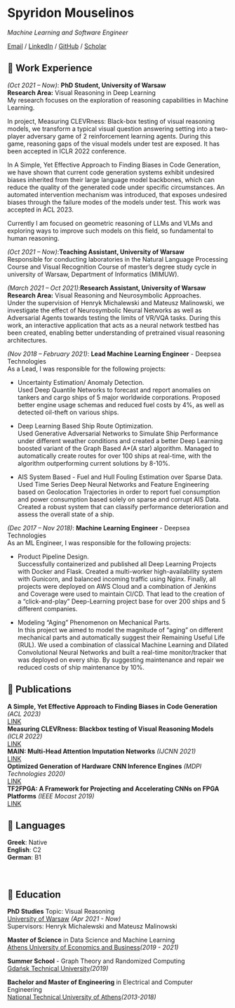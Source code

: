 # Spyridon Mouselinos

_Machine Learning and Software Engineer_

[Email](mailto:mouselinos.spur.kw@gmail.com) / [LinkedIn](https://www.linkedin.com/in/spyridon-mouselinos/) / [GitHub](https://github.com/SpyrosMouselinos) / [Scholar](https://scholar.google.com/citations?user=D6TDBuUAAAAJ&hl=en)


## 💼 Work Experience
_(Oct  2021 – Now)_: **PhD Student, University of Warsaw**<br>
**Research Area:** Visual Reasoning in Deep Learning<br>
My research focuses on the exploration of reasoning capabilities in Machine Learning.<br>
<p>In project, Measuring CLEVRness: Black-box testing of visual reasoning models, we transform a 
typical visual question answering setting into a two-player adversary game of 2 reinforcement learning 
agents. During this game, reasoning gaps of the visual models under test are exposed.
It has been accepted in ICLR 2022 conference.<br>
<p>In A Simple, Yet Effective Approach to Finding Biases in Code Generation, we 
have shown that current code generation systems exhibit undesired biases inherited 
from their large language model backbones, which can reduce the quality of the generated 
code under specific circumstances. An automated intervention mechanism was introduced,
that exposes undesired biases through the failure modes of the models under test.
This work was accepted in ACL 2023.<br>
<p>Currently I am focused on geometric reasoning of LLMs and VLMs and 
exploring ways to improve such models on this field, so fundamental to human reasoning.
<br>

_(Oct  2021 – Now)_:**Teaching Assistant, University of Warsaw**<br>
Responsible for conducting laboratories in the Natural Language Processing 
Course and Visual Recognition Course of master’s degree study cycle in university of Warsaw,
Department of Informatics (MIMUW).
<br>

_(March 2021 – Oct 2021)_:**Research Assistant, University of Warsaw**<br>
**Research Area:** Visual Reasoning and Neurosymbolic Approaches. <br>
Under the supervision of Henryk Michalewski and Mateusz Malinowski,
we investigate the effect of Neurosymbolic Neural Networks as well as 
Adversarial Agents towards testing the limits of VR/VQA tasks.
During this work, an interactive application that acts as a neural 
network testbed has been created, enabling better understanding of
pretrained visual reasoning architectures.
<br>

_(Nov 2018 – February 2021)_: **Lead Machine Learning Engineer** - Deepsea Technologies<br>
As a Lead, I was responsible for the following projects:<br>
-	Uncertainty Estimation/ Anomaly Detection.<br>
Used Deep Quantile Networks to forecast and report anomalies on tankers and cargo ships of 5 major 
worldwide corporations. Proposed better engine usage schemas and reduced fuel costs by 4%, as well as
detected oil-theft on various ships.<br>

-   Deep Learning Based Ship Route Optimization.<br>
Used Generative Adversarial Networks to Simulate Ship Performance 
under different weather conditions and created a better Deep Learning
boosted variant of the Graph Based A*(A star) algorithm. Managed to 
automatically create routes for over 100 ships at real-time, with the algorithm 
outperforming current solutions by 8-10%.<br>

-	AIS System Based - Fuel and Hull Fouling Estimation over Sparse Data.
Used Time Series Deep Neural Networks and Feature Engineering based on Geolocation
Trajectories in order to report fuel consumption and power consumption based solely 
on sparse and corrupt AIS Data. Created a robust system that can classify performance 
deterioration and assess the overall state of a ship.<br>

_(Dec 2017 – Nov 2018)_: **Machine Learning Engineer** - Deepsea Technologies<br>
As an ML Engineer, I was responsible for the following projects:<br>
-	Product Pipeline Design.<br>
Successfully containerized and published all Deep Learning Projects with Docker and Flask. 
Created a multi-worker high-availability system with Gunicorn, and balanced incoming traffic using Nginx.
Finally, all projects were deployed on AWS Cloud and a combination of Jenkins and Coverage were used 
to maintain CI/CD. That lead to the creation of a “click-and-play” Deep-Learning  project base for over 200 
ships and 5 different companies.<br>

-	Modeling “Aging” Phenomenon on Mechanical Parts.<br>
In this project we aimed to model the magnitude of  “aging” on different mechanical parts 
and automatically suggest their Remaining Useful Life (RUL).
We used a combination of classical Machine Learning and Dilated Convolutional Neural Networks 
and built a real-time monitor/tracker that was deployed on every ship. By suggesting maintenance 
and repair we reduced costs of ship maintenance by 10%.<br>

## 📜 Publications
**A Simple, Yet Effective Approach to Finding Biases in Code Generation** _(ACL 2023)_<br>
[LINK](https://arxiv.org/abs/2211.00609)<br>
**Measuring CLEVRness: Blackbox testing of Visual Reasoning Models** _(ICLR 2022)_<br>
[LINK](https://arxiv.org/abs/2202.12162)<br>
**MAIN: Multi-Head Attention Imputation Networks** _(IJCNN 2021)_<br>
[LINK](https://arxiv.org/pdf/2102.05428.pdf)<br>
**Optimized Generation of Hardware CNN Inference Engines** _(MDPI Technologies 2020)_<br>
[LINK](https://www.mdpi.com/2227-7080/8/1/6)<br>
**TF2FPGA: A Framework for Projecting and Accelerating CNNs on FPGA Platforms** _(IEEE Mocast 2019)_<br>
[LINK](https://ieeexplore.ieee.org/document/8741940)<br>



## 💬 Languages
**Greek**: Native <br>
**English**: C2 <br>
**German**: B1 <br>
<br><br>

## 🏫 Education
**PhD Studies** Topic: Visual Reasoning<br>
[University of Warsaw](https://www.mimuw.edu.pl/) _(Apr 2021 - Now)_<br>
Supervisors: Henryk Michalewski and Mateusz Malinowski<br>

**Master of Science** in Data Science and Machine Learning<br>
[Athens University of Economics and Business](https://datascience.aueb.gr/)_(2019 - 2021)_<br>

**Summer School** - Graph Theory and Randomized Computing <br>
[Gdańsk Technical University](https://pg.edu.pl/en)_(2019)_<br>

**Bachelor and Master of Engineering** in Electrical and Computer Engineering<br>
[National Technical University of Athens](https://www.ece.ntua.gr/en)_(2013-2018)_<br>